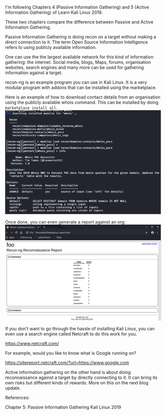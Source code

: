 I'm following Chapters 4 (Passive Information Gathering) and 5 (Active Information Gathering) of Learn Kali Linux 2019.

These two chapters compare the difference between Passive and Active Information Gathering.

Passive Information Gathering is doing recon on a target without making a direct connection to it. The term Open Source Information Intelligence refers to using publicly available information.

One can use the the largest available network for this kind of information gathering: the internet. Social media, blogs, Maps, forums, organisation websites, search engines and many more can be used for gathering information against a target. 

recon-ng is an example program you can use in Kali Linux. It is a very modular program with addons that can be installed using the marketplace.

Here is an example of how to download contact details from an organisation using the publicly available whois command. This can be installed by doing `marketplace install all`.
![](img/wk02-recon-ng.png)


Once done, you can even generate a report against an org:
![](img/wk02-recon-ng-report.png)


If you don't want to go through the hassle of installing Kali Linux, you can even use a search engine called Netcraft to do this work for you.

https://www.netcraft.com/

For example, would you like to know what is Google running on?

https://sitereport.netcraft.com/?url=https://www.google.com


Active information gathering on the other hand is about doing reconnaissance against a target by directly connecting to it. It can bring its own risks but different kinds of rewards. More on this on the next blog update.


References:

Chapter 5: Passive Information Gathering Kali Linux 2019
